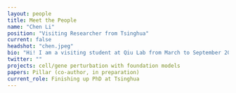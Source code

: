 ```yaml
---
layout: people
title: Meet the People
name: "Chen Li"
position: "Visiting Researcher from Tsinghua"
current: false
headshot: "chen.jpeg"
bio: "Hi! I am a visiting student at Qiu Lab from March to September 2025. Currently, I am a Ph.D. student in the Department of Automation at Tsinghua University. My research focuses on developing AI methods for single-cell data analysis, including cell state transition prediction, cellular perturbation modeling, and the application of foundation models. Outside the lab, I enjoy Hip-Hop music and movies."
twitter: ""
projects: cell/gene perturbation with foundation models
papers: Pillar (co-author, in preparation)
current_role: Finishing up PhD at Tsinghua
---
```

